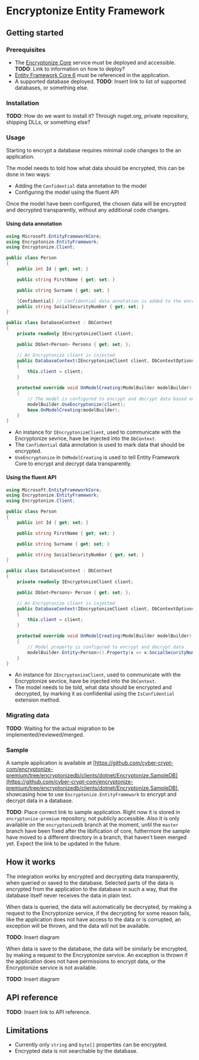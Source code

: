 # Encryptonize Entity Framework

## Getting started

### Prerequisites

- The [Encryptonize Core](https://github.com/cyber-crypt-com/encryptonize-core) service must be deployed and accessible. **TODO**: Link to information on how to deploy?
- [Entity Framework Core 6](https://docs.microsoft.com/en-us/ef/core/) must be referenced in the application.
- A supported database deployed. **TODO**: Insert link to list of supported databases, or something else.

### Installation

**TODO**: How do we want to install it? Through nuget.org, private repository, shipping DLLs, or something else?

### Usage

Starting to encrypt a database requires minimal code changes to the an application.

The model needs to told how what data should be encrypted, this can be done in two ways:

- Adding the `Confidential` data annotation to the model
- Configuring the model using the fluent API

Once the model have been configured, the chosen data will be encrypted and decrypted transparently, without any additional code changes.

#### Using data annotation

```csharp
using Microsoft.EntityFrameworkCore;
using Encryptonize.EntityFramework;
using Encryptonize.Client;

public class Person
{
    public int Id { get; set; }

    public string FirstName { get; set; }

    public string Surname { get; set; }

    [Confidential] // Confidential data annotation is added to the encrypted property
    public string SocialSecurityNumber { get; set; }
}

public class DatabaseContext : DbContext
{
    private readonly IEncryptonizeClient client;

    public DbSet<Person> Persons { get; set; };

    // An Encryptonize client is injected
    public DatabaseContext(IEncryptonizeClient client, DbContextOptions options) : base(options)
    {
        this.client = client;
    }

    protected override void OnModelCreating(ModelBuilder modelBuilder)
    {
        // The model is configured to encrypt and decrypt data based on data annotations
        modelBuilder.UseEncryptonize(client);
        base.OnModelCreating(modelBuilder);
    }
}
```

- An instance for `IEncryptonizeClient`, used to communicate with the Encryptonize sevrice, have be injected into the `DbContext`.
- The `Confidential` data annotation is used to mark data that should be encrypted.
- `UseEncryptonize` in `OnModelCreating` is used to tell Entity Framework Core to encrypt and decrypt data transparently.

#### Using the fluent API

```csharp
using Microsoft.EntityFrameworkCore;
using Encryptonize.EntityFramework;
using Encryptonize.Client;

public class Person
{
    public int Id { get; set; }

    public string FirstName { get; set; }

    public string Surname { get; set; }

    public string SocialSecurityNumber { get; set; }
}

public class DatabaseContext : DbContext
{
    private readonly IEncryptonizeClient client;

    public DbSet<Persons> Person { get; set; };

    // An Encryptonize client is injected
    public DatabaseContext(IEncryptonizeClient client, DbContextOptions options) : base(options)
    {
        this.client = client;
    }

    protected override void OnModelCreating(ModelBuilder modelBuilder)
    {
        // Model property is configured to encrypt and decrypt data
        modelBuilder.Entity<Person>().Property(x => x.SocialSecurityNumber).IsConfidential(client);
    }
}
```

- An instance for `IEncryptonizeClient`, used to communicate with the Encryptonize sevrice, have be injected into the `DbContext`.
- The model needs to be told, what data should be encrypted and decrypted, by marking it as confidential using the `IsConfidential` extension method.

### Migrating data

**TODO**: Waiting for the actual migration to be implemented/reviewed/merged.

### Sample

A sample application is available at [https://github.com/cyber-crypt-com/encryptonize-premium/tree/encryptonizedb/clients/dotnet/Encryptonize.SampleDB](https://github.com/cyber-crypt-com/encryptonize-premium/tree/encryptonizedb/clients/dotnet/Encryptonize.SampleDB), showcasing how to use `Encryptonize.EntityFramework` to encrypt and decrypt data in a database.

**TODO**: Place correct link to sample application. Right now it is stored in `encryptonize-premium` repository, not publicly accessible. Also it is only available on the `encryptonizedb` branch at the moment, until the `master` branch have been fixed after the libification of core, futhermore the sample have moved to a different directory in a branch, that haven't been merged yet. Expect the link to be updated in the future.

## How it works

The integration works by encrypted and decrypting data transparently, when queried or saved to the database. Selected parts of the data is encrypted from the application to the database in such a way, that the database itself never receives the data in plain text.

When data is queried, the data will automatically be decrypted, by making a request to the Encryptonize service, if the decrypting for some reason fails, like the application does not have access to the data or is corrupted, an exception will be thrown, and the data will not be available.

**TODO**: Insert diagram

When data is save to the database, the data will be similarly be encrypted, by making a request to the Encryptonize service. An exception is thrown if the application does not have permissions to encrypt data, or the Encryptonize service is not available.

**TODO**: Insert diagram

## API reference

**TODO**: Insert link to API reference.

## Limitations

- Currently only `string` and `byte[]` properties can be encrypted.
- Encrypted data is not searchable by the database.